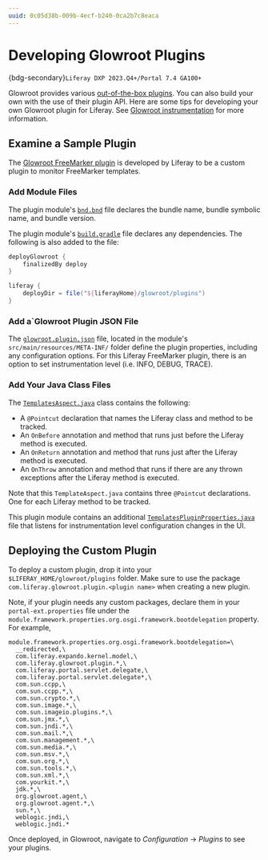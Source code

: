```yaml
---
uuid: 0c05d38b-009b-4ecf-b240-0ca2b7c8eaca
---
```


# Developing Glowroot Plugins

{bdg-secondary}`Liferay DXP 2023.Q4+/Portal 7.4 GA100+`

Glowroot provides various [out-of-the-box plugins](https://github.com/glowroot/glowroot/tree/main/agent/plugins). You can also build your own with the use of their plugin API. Here are some tips for developing your own Glowroot plugin for Liferay. See [Glowroot instrumentation](https://glowroot.org/instrumentation.html) for more information. 

## Examine a Sample Plugin

The [Glowroot FreeMarker plugin](https://github.com/liferay/liferay-portal/tree/master/modules/apps/glowroot/glowroot-plugin-freemarker) is developed by Liferay to be a custom plugin to monitor FreeMarker templates.

### Add Module Files

The plugin module's [`bnd.bnd`](https://github.com/liferay/liferay-portal/blob/master/modules/apps/glowroot/glowroot-plugin-freemarker/bnd.bnd) file declares the bundle name, bundle symbolic name, and bundle version. 

The plugin module's [`build.gradle`](https://github.com/liferay/liferay-portal/blob/master/modules/apps/glowroot/glowroot-plugin-freemarker/build.gradle) file declares any dependencies. The following is also added to the file:

```gradle
deployGlowroot {
	finalizedBy deploy
}

liferay {
	deployDir = file("${liferayHome}/glowroot/plugins")
}
```

### Add a`Glowroot Plugin JSON File

The [`glowroot.plugin.json`](https://github.com/liferay/liferay-portal/blob/master/modules/apps/glowroot/glowroot-plugin-freemarker/src/main/resources/META-INF/glowroot.plugin.json) file, located in the module's `src/main/resources/META-INF/` folder define the plugin properties, including any configuration options. For this Liferay FreeMarker plugin, there is an option to set instrumentation level (i.e. INFO, DEBUG, TRACE).

### Add Your Java Class Files

The [`TemplatesAspect.java`](https://github.com/liferay/liferay-portal/blob/master/modules/apps/glowroot/glowroot-plugin-freemarker/src/main/java/com/liferay/glowroot/plugin/freemarker/TemplatesAspect.java) class contains the following:

* A `@Pointcut` declaration that names the Liferay class and method to be tracked.
* An `OnBefore` annotation and method that runs just before the Liferay method is executed.
* An `OnReturn` annotation and method that runs just after the Liferay method is executed.
* An `OnThrow` annotation and method that runs if there are any thrown exceptions after the Liferay method is executed.

Note that this `TemplateAspect.java` contains three `@Pointcut` declarations. One for each Liferay method to be tracked.

This plugin module contains an additional [`TemplatesPluginProperties.java`](https://github.com/liferay/liferay-portal/blob/master/modules/apps/glowroot/glowroot-plugin-freemarker/src/main/java/com/liferay/glowroot/plugin/freemarker/TemplatesPluginProperties.java) file that listens for instrumentation level configuration changes in the UI.

## Deploying the Custom Plugin

To deploy a custom plugin, drop it into your `$LIFERAY_HOME/glowroot/plugins` folder. Make sure to use the package `com.liferay.glowroot.plugin.<plugin name>` when creating a new plugin.

Note, if your plugin needs any custom packages, declare them in your `portal-ext.properties` file under the `module.framework.properties.org.osgi.framework.bootdelegation` property. For example,

```properties
module.framework.properties.org.osgi.framework.bootdelegation=\
  __redirected,\
  com.liferay.expando.kernel.model,\
  com.liferay.glowroot.plugin.*,\
  com.liferay.portal.servlet.delegate,\
  com.liferay.portal.servlet.delegate*,\
  com.sun.ccpp,\
  com.sun.ccpp.*,\
  com.sun.crypto.*,\
  com.sun.image.*,\
  com.sun.imageio.plugins.*,\
  com.sun.jmx.*,\
  com.sun.jndi.*,\
  com.sun.mail.*,\
  com.sun.management.*,\
  com.sun.media.*,\
  com.sun.msv.*,\
  com.sun.org.*,\
  com.sun.tools.*,\
  com.sun.xml.*,\
  com.yourkit.*,\
  jdk.*,\
  org.glowroot.agent,\
  org.glowroot.agent.*,\
  sun.*,\
  weblogic.jndi,\
  weblogic.jndi.*
```

Once deployed, in Glowroot, navigate to _Configuration_ &rarr; _Plugins_ to see your plugins.
